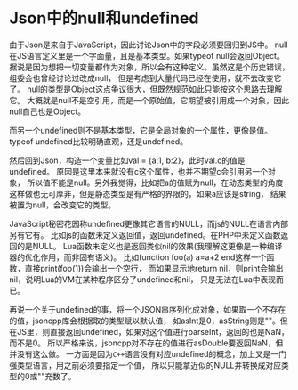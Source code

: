 Json中的null和undefined
====
由于Json是来自于JavaScript，因此讨论Json中的字段必须要回归到JS中。
null在JS语言定义里是一个字面量，且是基本类型。如果typeof null会返回Object。
据说是因为想把一切变量都作为对象，所以会有这种定义。虽然这是个历史错误，组委会也曾经讨论过改成null，
但是考虑到大量代码已经在使用，就不去改变它了。
null的类型是Object这点争议很大，但既然规范如此只能按这个思路去理解它。
大概就是null不是空引用，而是一个原始值，它期望被引用成一个对象，因此null自己也是Object。

而另一个undefined则不是基本类型，它是全局对象的一个属性，更像是值。
typeof undefined比较明确直观，还是undefined。

然后回到Json，构造一个变量比如val = {a:1, b:2}，此时val.c的值是undefined。
原因是这里本来就没有c这个属性，也并不期望c会引用另一个对象，
所以值不能是null。另外我觉得，比如把a的值赋为null，在动态类型的角度
这样做也无可厚非，但是静态类型是有严格的界限的，如果a应该是string，
结果被置为null，会改变它的类型。

JavaScript秘密花园称undefined更像其它语言的NULL，而js的NULL在语言内部另有它有。
比如js的函数未定义返回值，返回undefined。在PHP中未定义函数返回的是NULL。
Lua函数未定义也是返回类似nil的效果(我理解这更像是一种编译器的优化作用，而非固有语义)。
比如function foo(a) a=a+2 end这样一个函数，直接print(foo(1))会输出一个空行，
而如果显示地return nil，则print会输出nil，说明Lua的VM在某种程序区分了undefined和nil，
只是无法在Lua中表现而已。

再说一个关于undefined的事，将一个JSON串序列化成对象，如果取一个不存在的值，jsoncpp库会根据取的类型赋以默认值，
如asInt是0，asString则是""。但在JS里，则直接返回undefined，如果对这个值进行parseInt，返回的也是NaN，而不是0。
所以严格来说，jsoncpp对不存在的值进行asDouble要返回NaN，但并没有这么做。
一方面是因为`C++`语言没有对应undefined的概念，加上又是一门强类型语言，用之前必须要指定一个值，
所以只能拿近似的NULL并转换成对应类型的0或""充数了。